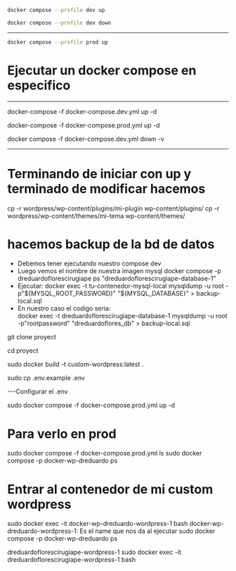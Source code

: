 ```bash
docker compose --profile dev up
```
```bash
docker compose --profile dev down
```
---
```bash
docker compose --profile prod up
```

# Ejecutar un docker compose en especifico
---
docker-compose -f docker-compose.dev.yml up -d

docker-compose -f docker-compose.prod.yml up -d

<!-- Bajar compose -->
docker compose -f docker-compose.dev.yml down -v


--- 
# Terminando de iniciar con up y terminado de modificar hacemos
cp -r wordpress/wp-content/plugins/mi-plugin wp-content/plugins/
cp -r wordpress/wp-content/themes/mi-tema wp-content/themes/

# hacemos backup de la bd de datos
- Debemos tener ejecutando nuestro compose dev
- Luego vemos el nombre de nuestra imagen mysql
  docker compose -p dreduardoflorescirugiape ps
  "dreduardoflorescirugiape-database-1"
- Ejecutar:
docker exec -t tu-contenedor-mysql-local mysqldump -u root -p"${MYSQL_ROOT_PASSWORD}" "${MYSQL_DATABASE}" > backup-local.sql  
- En nuestro caso el codigo seria:  
docker exec -t dreduardoflorescirugiape-database-1 mysqldump -u root -p"rootpassword" "dreduardoflores_db" > backup-local.sql


<!-- # Desde la raíz de tu proyecto (donde está el Dockerfile)
docker build -t custom-wordpress:latest . -->

<!-- EN SERVER -->
git clone proyect

cd proyect

sudo docker build -t custom-wordpress:latest .

sudo cp .env.example .env

---Configurar el .env

sudo docker compose -f docker-compose.prod.yml up -d

# Para verlo en prod
sudo docker compose -f docker-compose.prod.yml ls
sudo docker compose -p docker-wp-dreduardo ps

# Entrar al contenedor de mi custom wordpress
sudo docker exec -it docker-wp-dreduardo-wordpress-1 bash
docker-wp-dreduardo-wordpress-1: Es el name que nos da al ejecutar 
                                sudo docker compose -p docker-wp-dreduardo ps


dreduardoflorescirugiape-wordpress-1
sudo docker exec -it dreduardoflorescirugiape-wordpress-1 bash